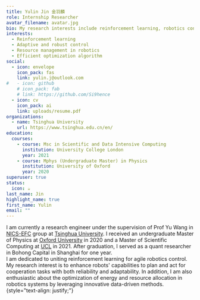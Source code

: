 ```yaml
---
title: Yulin Jin 金羽麟
role: Internship Researcher
avatar_filename: avatar.jpg
bio: My research interests include reinforcement learning, robotics control and convex optimization.
interests:
  - Reinforcement learning
  - Adaptive and robust control
  - Resource management in robotics
  - Efficient optimization algorithm
social:
  - icon: envelope
    icon_pack: fas
    link: yulin.j@outlook.com
#   - icon: github
    # icon_pack: fab
    # link: https://github.com/Si9hence
  - icon: cv
    icon_pack: ai
    link: uploads/resume.pdf
organizations:
  - name: Tsinghua University
    url: https://www.tsinghua.edu.cn/en/
education:
  courses:
    - course: Msc in Scientific and Data Intensive Computing
      institution: University College London
      year: 2021
    - course: Mphys (Undergraduate Master) in Physics
      institution: University of Oxford
      year: 2020
superuser: true
status:
  icon: ☕️
last_name: Jin
highlight_name: true
first_name: Yulin
email: ""
---
```


I am currently a research engineer under the supervision of Prof Yu Wang in [NICS-EFC](https://nicsefc.ee.tsinghua.edu.cn/) group at [Tsinghua University](https://www.tsinghua.edu.cn/en/). I received an undergraduate Master of Physics at [Oxford University](https://www.ox.ac.uk/) in 2020 and a Master of Scientific Computing at [UCL](https://www.ucl.ac.uk/) in 2021. After graduation, I served as a quant researcher in Bohong Capital in Shanghai for one year.  
I am dedicated to uniting reinforcement learning for agile robotics control. My research interest is to enhance robots' capabilities to plan and act for cooperation tasks with both reliability and adaptability. In addition, I am also enthusiastic about the optimization of energy and resource allocation in robotics systems by leveraging innovative data-driven methods.  
{style="text-align: justify;"}
